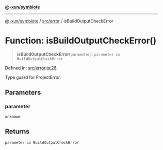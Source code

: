 [**@-xun/symbiote**](../../../README.md)

***

[@-xun/symbiote](../../../README.md) / [src/error](../README.md) / isBuildOutputCheckError

# Function: isBuildOutputCheckError()

> **isBuildOutputCheckError**(`parameter`): `parameter is BuildOutputCheckError`

Defined in: [src/error.ts:26](https://github.com/Xunnamius/symbiote/blob/6c12fe85338c1ca20a9b3dedd0e391ce548a98a4/src/error.ts#L26)

Type guard for ProjectError.

## Parameters

### parameter

`unknown`

## Returns

`parameter is BuildOutputCheckError`
